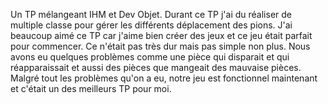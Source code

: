 Un TP mélangeant IHM et Dev Objet. Durant ce TP j'ai du réaliser de multiple classe pour gérer les différents déplacement des pions. J'ai beaucoup aimé ce TP car j'aime bien créer des jeux  et ce jeu était parfait pour commencer. Ce n'était pas très dur mais pas simple non plus. Nous avons eu quelques problèmes comme une pièce qui disparait et qui réapparaissait et aussi des pièces que mangeait des mauvaise pièces. Malgré tout les problèmes qu'on a eu, notre jeu est fonctionnel maintenant et c'était un des meilleurs TP pour moi.